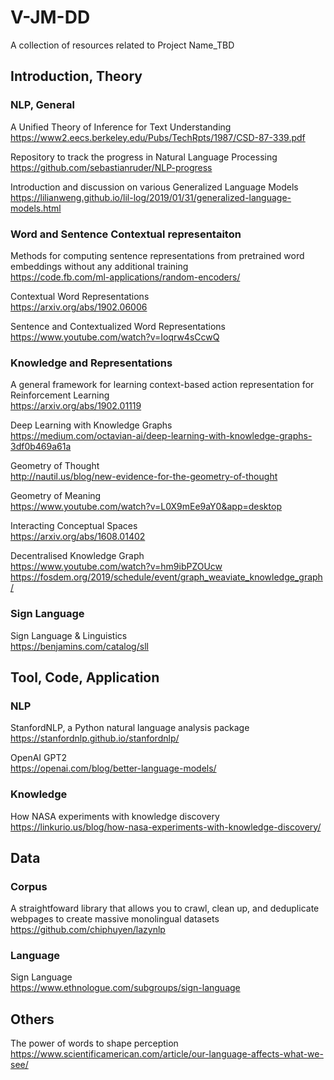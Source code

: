 # V-JM-DD

A collection of resources related to Project Name_TBD

## Introduction, Theory  

### NLP, General  
A Unified Theory of Inference for Text Understanding  
https://www2.eecs.berkeley.edu/Pubs/TechRpts/1987/CSD-87-339.pdf

Repository to track the progress in Natural Language Processing  
https://github.com/sebastianruder/NLP-progress

Introduction and discussion on various Generalized Language Models  
https://lilianweng.github.io/lil-log/2019/01/31/generalized-language-models.html
   
   
### Word and Sentence Contextual representaiton
Methods for computing sentence representations from pretrained word embeddings without any additional training  
https://code.fb.com/ml-applications/random-encoders/

Contextual Word Representations  
https://arxiv.org/abs/1902.06006

Sentence and Contextualized Word Representations  
https://www.youtube.com/watch?v=Ioqrw4sCcwQ


   
### Knowledge and Representations
A general framework for learning context-based action representation for Reinforcement Learning  
https://arxiv.org/abs/1902.01119

Deep Learning with Knowledge Graphs  
https://medium.com/octavian-ai/deep-learning-with-knowledge-graphs-3df0b469a61a

Geometry of Thought  
http://nautil.us/blog/new-evidence-for-the-geometry-of-thought

Geometry of Meaning  
https://www.youtube.com/watch?v=L0X9mEe9aY0&app=desktop
  
Interacting Conceptual Spaces    
https://arxiv.org/abs/1608.01402  

Decentralised Knowledge Graph  
https://www.youtube.com/watch?v=hm9ibPZOUcw
https://fosdem.org/2019/schedule/event/graph_weaviate_knowledge_graph/


### 


### Sign Language
Sign Language & Linguistics  
https://benjamins.com/catalog/sll

## Tool, Code, Application  

### NLP
StanfordNLP, a Python natural language analysis package  
https://stanfordnlp.github.io/stanfordnlp/

OpenAI GPT2  
https://openai.com/blog/better-language-models/

### Knowledge 
How NASA experiments with knowledge discovery  
https://linkurio.us/blog/how-nasa-experiments-with-knowledge-discovery/



## Data

### Corpus
A straightfoward library that allows you to crawl, clean up, and deduplicate webpages to create massive monolingual datasets  
https://github.com/chiphuyen/lazynlp

### Language 
Sign Language  
https://www.ethnologue.com/subgroups/sign-language


## Others
The power of words to shape perception  
https://www.scientificamerican.com/article/our-language-affects-what-we-see/
